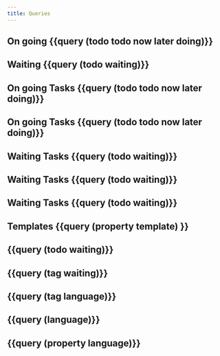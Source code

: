 ```yaml
---
title: Queries
---
```


## On going {{query (todo todo now later doing)}}
## Waiting {{query (todo waiting)}}
## On going Tasks {{query (todo todo now later doing)}}
## **On going Tasks** {{query (todo todo now later doing)}}
## Waiting Tasks {{query (todo waiting)}}
## **Waiting Tasks** {{query (todo waiting)}}
## **Waiting Tasks** {{query (todo waiting)}}
##
## **Templates** {{query (property template) }}
##
## {{query (todo waiting)}}
## {{query (tag waiting)}}
## {{query (tag language)}}
## {{query (language)}}
## {{query (property language)}}
